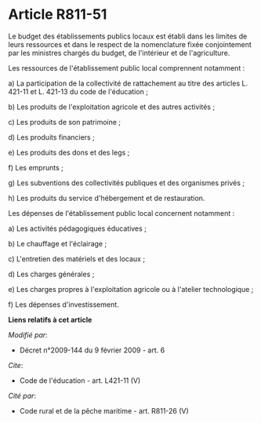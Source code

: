 # Article R811-51

Le budget des établissements publics locaux est établi dans les limites de leurs ressources et dans le respect de la
nomenclature fixée conjointement par les ministres chargés du budget, de l'intérieur et de l'agriculture. 

Les ressources de l'établissement public local comprennent notamment : 

a) La participation de la collectivité de rattachement au titre des articles L. 421-11 et L. 421-13 du code de l'éducation ; 

b) Les produits de l'exploitation agricole et des autres activités ; 

c) Les produits de son patrimoine ; 

d) Les produits financiers ; 

e) Les produits des dons et des legs ; 

f) Les emprunts ; 

g) Les subventions des collectivités publiques et des organismes privés ; 

h) Les produits du service d'hébergement et de restauration. 

Les dépenses de l'établissement public local concernent notamment : 

a) Les activités pédagogiques éducatives ; 

b) Le chauffage et l'éclairage ; 

c) L'entretien des matériels et des locaux ; 

d) Les charges générales ; 

e) Les charges propres à l'exploitation agricole ou à l'atelier technologique ; 

f) Les dépenses d'investissement.

**Liens relatifs à cet article**

_Modifié par_:

  - Décret n°2009-144 du 9 février 2009 - art. 6

_Cite_:

  - Code de l'éducation - art. L421-11 (V)

_Cité par_:

  - Code rural et de la pêche maritime - art. R811-26 (V)
